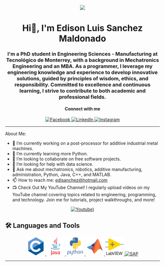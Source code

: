 <div id="header" align="center">
  <img src="https://giphy.com/gifs/astronomy-earth-hE7qzzcOwXh5u](https://giphy.com/embed/hE7qzzcOwXh5u](https://giphy.com/embed/qrlOmXoTgHAd2" width="200" />
  <h1 align="center"> Hi👋, I'm Edison Luis Sanchez Maldonado </h1>
  <h3 align="center"> I'm a PhD student in Engineering Sciences - Manufacturing at Tecnológico de Monterrey, with a background in Mechatronics Engineering and an MBA. As a programmer, I leverage my engineering     knowledge and experience to develop innovative solutions, guided by principles of wisdom, ethics, and responsibility. Committed to excellence and continuous learning, I strive to contribute to both academic and professional fields. </h3>

  </div>


  <h4 align="center">Connect with me</h4>
<p align="center">
  <a href="https://www.facebook.com/profile.php?id=100087037909732" target="_blank">
    <img src="https://img.shields.io/badge/Facebook-%231877F2.svg?&style=for-the-badge&logo=facebook&logoColor=white" alt="Facebook">
  </a>
  <a href="https://www.linkedin.com/in/elsm26/" target="_blank">
    <img src="https://img.shields.io/badge/LinkedIn-%230077B5.svg?&style=for-the-badge&logo=linkedin&logoColor=white" alt="LinkedIn">
  </a>
  <a href="https://www.instagram.com/edisonsanchezmaldonado/" target="_blank">
    <img src="https://img.shields.io/badge/Instagram-%23E4405F.svg?&style=for-the-badge&logo=instagram&logoColor=white" alt="Instagram">
  </a>
</p>

---
About Me:

- 🔭 I’m currently working on a post-processor for additive industrial metal machines.
- 🌱 I’m currently learning more Python.
- 👯 I’m looking to collaborate on free software projects.
- 🤔 I’m looking for help with data science.
- 💬 Ask me about mechatronics, robotics, additive manufacturing, administration, Python, Java, C++, and MATLAB.
- 📫 How to reach me: edisanchez@hotmail.com
- 📺 Check Out My YouTube Channel! I regularly upload videos on my YouTube channel covering topics related to engineering, programming, and technology. Join me for tutorials, project walkthroughs, and more!


<p align="center">
  <a href="https://www.youtube.com/channel/UCdALJzk987bvgpqXw_z_R9g" target="_blank">
     <img src="https://img.shields.io/badge/YouTube-%23FF0000.svg?&style=for-the-badge&logo=youtube&logoColor=white" alt="Youtube">)
  </a>


  ## 🛠️ Languages and Tools
  
<p align="center">
  <a href="https://en.wikipedia.org/wiki/C%2B%2B" target="_blank">
    <img src="https://github.com/devicons/devicon/blob/master/icons/c/c-original.svg" alt="C++" width="60" />
  </a>
  <a href="https://www.java.com/" target="_blank">
    <img src="https://github.com/devicons/devicon/blob/master/icons/java/java-original-wordmark.svg" alt="Java" width="60" />
  </a>
  <a href="https://www.python.org/" target="_blank">
    <img src="https://github.com/devicons/devicon/blob/master/icons/python/python-original-wordmark.svg" alt="Python" width="60" />
  </a>
  <a href="https://www.mathworks.com/products/matlab.html" target="_blank">
    <img src="https://github.com/devicons/devicon/blob/master/icons/matlab/matlab-original.svg" alt="MATLAB" width="60" />
  </a>
  <a href="https://www.ni.com/en-us/support/software/labview.html" target="_blank">
    <img src="https://github.com/devicons/devicon/blob/master/icons/labview/labview-original-wordmark.svg" alt="LabVIEW" width="60" />
  </a>

  <a href="https://en.wikipedia.org/wiki/C%2B%2B" target="_blank">
    <img src="https://www.flaticon.com/free-icon/sap_882701?term=sap&page=1&position=3&origin=search&related_id=882701" alt="SAP" width="60" />
  </a>
</p>




---
